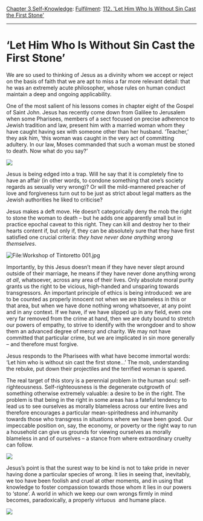 [Chapter 3.Self-Knowledge](https://www.theschooloflife.com/thebookoflife/category/self-knowledge/): [Fulfilment](https://www.theschooloflife.com/thebookoflife/category/self-knowledge/fulfilment/): [112. 'Let Him Who Is Without Sin Cast the First Stone'](https://www.theschooloflife.com/thebookoflife/let-him-who-is-without-sin-cast-the-first-stone/)

* * *

# ‘Let Him Who Is Without Sin Cast the First Stone’

We are so used to thinking of Jesus as a divinity whom we accept or reject on the basis of faith that we are apt to miss a far more relevant detail: that he was an extremely acute philosopher, whose rules on human conduct maintain a deep and ongoing applicability.

One of the most salient of his lessons comes in chapter eight of the Gospel of Saint John. Jesus has recently come down from Galilee to Jerusalem when some Pharisees, members of a sect focused on precise adherence to Jewish tradition and law, present him with a married woman whom they have caught having sex with someone other than her husband. ‘Teacher,’ they ask him, ‘this woman was caught in the very act of committing adultery. In our law, Moses commanded that such a woman must be stoned to death. Now what do you say?’

![](https://stephenmillerbooks.com/wp-content/uploads/2014/08/woman-of-adultery-with-Jesus.jpg)

Jesus is being edged into a trap. Will he say that it is completely fine to have an affair (in other words, to condone something that one’s society regards as sexually very wrong)? Or will the mild-mannered preacher of love and forgiveness turn out to be just as strict about legal matters as the Jewish authorities he liked to criticise?

Jesus makes a deft move. He doesn’t categorically deny the mob the right to stone the woman to death – but he adds one apparently small but in practice epochal caveat to this right. They can kill and destroy her to their hearts content if, but only if, they can be absolutely sure that they have first satisfied one crucial criteria: _they have never done anything wrong themselves_.

![File:Workshop of Tintoretto 001.jpg](https://upload.wikimedia.org/wikipedia/commons/thumb/9/98/Workshop_of_Tintoretto_001.jpg/800px-Workshop_of_Tintoretto_001.jpg)

Importantly, by this Jesus doesn’t mean if they have never slept around outside of their marriage, he means if they have never done anything wrong _at all_, whatsoever, across any area of their lives. Only absolute moral purity grants us the right to be vicious, high-handed and unsparing towards transgressors. An important principle of ethics is being introduced: we are to be counted as properly innocent not when we are blameless in this or that area, but when we have done nothing wrong whatsoever, at any point and in any context. If we have, if we have slipped up in any field, even one very far removed from the crime at hand, then we are duty bound to stretch our powers of empathy, to strive to identify with the wrongdoer and to show them an advanced degree of mercy and charity. We may not have committed that particular crime, but we are implicated in sin more generally – and therefore must forgive.

Jesus responds to the Pharisees with what have become immortal words: ‘Let him who is without sin cast the first stone…’ The mob, understanding the rebuke, put down their projectiles and the terrified woman is spared.

The real target of this story is a perennial problem in the human soul: self-righteousness. Self-righteousness is the degenerate outgrowth of something otherwise extremely valuable: a desire to be in the right. The problem is that being in the right in some areas has a fateful tendency to lead us to see ourselves as morally blameless across our entire lives and therefore encourages a particular mean-spiritedness and inhumanity towards those who transgress in situations where we have been good. Our impeccable position on, say, the economy, or poverty or the right way to run a household can give us grounds for viewing ourselves as morally blameless in and of ourselves – a stance from where extraordinary cruelty can follow.

![](https://www.sixteensmallstones.org/wp-content/uploads/2014/03/Dore-THE-WOMAN-TAKEN-IN-ADULTERY.jpg)

Jesus’s point is that the surest way to be kind is not to take pride in never having done a particular species of wrong. It lies in seeing that, inevitably, we too have been foolish and cruel at other moments, and in using that knowledge to foster compassion towards those whom it lies in our powers to ‘stone’. A world in which we keep our own wrongs firmly in mind becomes, paradoxically, a properly virtuous&nbsp; and humane place.

[![](https://img.youtube.com/vi/iIxUV0cEBP0/0.jpg)](https://www.youtube.com/embed/iIxUV0cEBP0 '')
